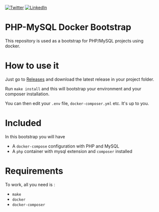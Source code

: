 [![Twitter](https://img.shields.io/badge/Twitter-%40jeckel4-blue.svg)](https://twitter.com/jeckel4) [![LinkedIn](https://img.shields.io/badge/LinkedIn-Julien%20Mercier-blue.svg)](https://www.linkedin.com/in/jeckel/)

# PHP-MySQL Docker Bootstrap

This repository is used as a bootstrap for PHP/MySQL projects using docker.

# How to use it

Just go to [Releases](https://github.com/jeckel/php-mysql-docker-bootstrap/releases) and download the latest release in your project folder.

Run `make install` and this will bootstrap your environment and your composer installation.

You can then edit your `.env` file, `docker-composer.yml` etc. It's up to you.

# Included

In this bootstrap you will have

- A `docker-compose` configuration with PHP and MySQL
- A `php` container with mysql extension and `composer` installed

# Requirements

To work, all you need is :
- `make`
- `docker`
- `docker-composer`
